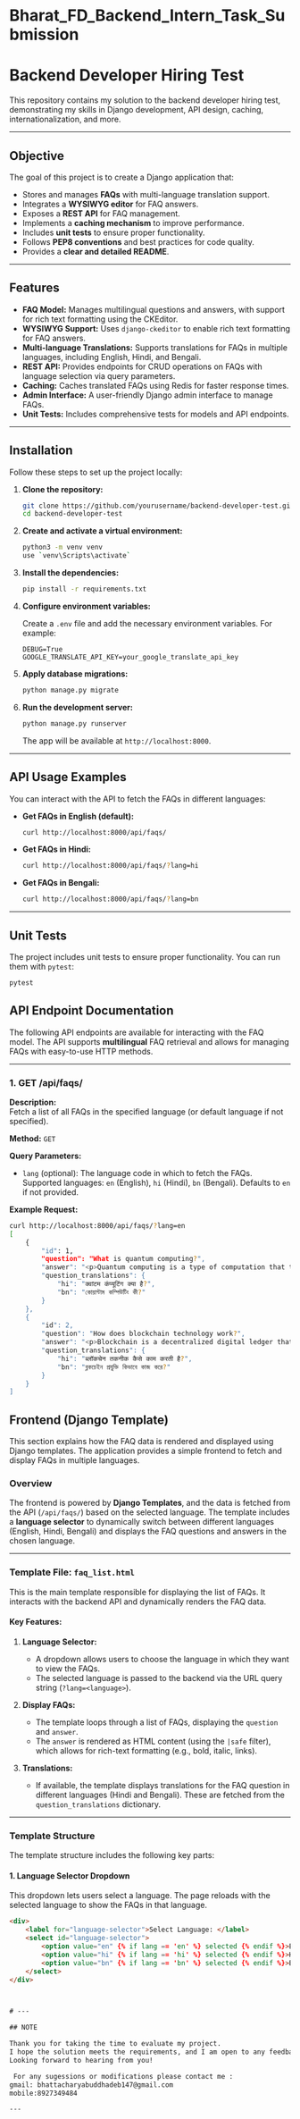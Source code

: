 # Bharat_FD_Backend_Intern_Task_Submission

# Backend Developer Hiring Test

This repository contains my solution to the backend developer hiring test, demonstrating my skills in Django development, API design, caching, internationalization, and more.

---

## Objective

The goal of this project is to create a Django application that:

- Stores and manages **FAQs** with multi-language translation support.
- Integrates a **WYSIWYG editor** for FAQ answers.
- Exposes a **REST API** for FAQ management.
- Implements a **caching mechanism** to improve performance.
- Includes **unit tests** to ensure proper functionality.
- Follows **PEP8 conventions** and best practices for code quality.
- Provides a **clear and detailed README**.

---

## Features

- **FAQ Model:** Manages multilingual questions and answers, with support for rich text formatting using the CKEditor.
- **WYSIWYG Support:** Uses `django-ckeditor` to enable rich text formatting for FAQ answers.
- **Multi-language Translations:** Supports translations for FAQs in multiple languages, including English, Hindi, and Bengali.
- **REST API:** Provides endpoints for CRUD operations on FAQs with language selection via query parameters.
- **Caching:** Caches translated FAQs using Redis for faster response times.
- **Admin Interface:** A user-friendly Django admin interface to manage FAQs.
- **Unit Tests:** Includes comprehensive tests for models and API endpoints.

---

## Installation

Follow these steps to set up the project locally:

1. **Clone the repository:**

    ```bash
    git clone https://github.com/yourusername/backend-developer-test.git
    cd backend-developer-test
    ```

2. **Create and activate a virtual environment:**

    ```bash
    python3 -m venv venv
    use `venv\Scripts\activate`
    ```

3. **Install the dependencies:**

    ```bash
    pip install -r requirements.txt
    ```

4. **Configure environment variables:**

    Create a `.env` file and add the necessary environment variables. For example:

    ```env
    DEBUG=True
    GOOGLE_TRANSLATE_API_KEY=your_google_translate_api_key
    ```

5. **Apply database migrations:**

    ```bash
    python manage.py migrate
    ```

6. **Run the development server:**

    ```bash
    python manage.py runserver
    ```

    The app will be available at `http://localhost:8000`.

---

## API Usage Examples

You can interact with the API to fetch the FAQs in different languages:

- **Get FAQs in English (default):**

    ```bash
    curl http://localhost:8000/api/faqs/
    ```

- **Get FAQs in Hindi:**

    ```bash
    curl http://localhost:8000/api/faqs/?lang=hi
    ```

- **Get FAQs in Bengali:**

    ```bash
    curl http://localhost:8000/api/faqs/?lang=bn
    ```

---


## Unit Tests

The project includes unit tests to ensure proper functionality. You can run them with `pytest`:

```bash
pytest
```


## API Endpoint Documentation

The following API endpoints are available for interacting with the FAQ model. The API supports **multilingual** FAQ retrieval and allows for managing FAQs with easy-to-use HTTP methods.

---

### 1. **GET /api/faqs/**

**Description:**  
Fetch a list of all FAQs in the specified language (or default language if not specified).

**Method:** `GET`

**Query Parameters:**
- `lang` (optional): The language code in which to fetch the FAQs. Supported languages: `en` (English), `hi` (Hindi), `bn` (Bengali). Defaults to `en` if not provided.

**Example Request:**
```bash
curl http://localhost:8000/api/faqs/?lang=en
[
    {
        "id": 1,
        "question": "What is quantum computing?",
        "answer": "<p>Quantum computing is a type of computation that takes advantage of quantum mechanics...</p>",
        "question_translations": {
            "hi": "क्वांटम कंप्यूटिंग क्या है?",
            "bn": "কোয়ান্টাম কম্পিউটিং কী?"
        }
    },
    {
        "id": 2,
        "question": "How does blockchain technology work?",
        "answer": "<p>Blockchain is a decentralized digital ledger that records transactions across multiple computers...</p>",
        "question_translations": {
            "hi": "ब्लॉकचेन तकनीक कैसे काम करती है?",
            "bn": "ব্লকচেইন প্রযুক্তি কিভাবে কাজ করে?"
        }
    }
]

```
## Frontend (Django Template)

This section explains how the FAQ data is rendered and displayed using Django templates. The application provides a simple frontend to fetch and display FAQs in multiple languages.

### Overview
The frontend is powered by **Django Templates**, and the data is fetched from the API (`/api/faqs/`) based on the selected language. The template includes a **language selector** to dynamically switch between different languages (English, Hindi, Bengali) and displays the FAQ questions and answers in the chosen language.

---

### Template File: `faq_list.html`

This is the main template responsible for displaying the list of FAQs. It interacts with the backend API and dynamically renders the FAQ data.

#### Key Features:
1. **Language Selector:**
   - A dropdown allows users to choose the language in which they want to view the FAQs.
   - The selected language is passed to the backend via the URL query string (`?lang=<language>`).
   
2. **Display FAQs:**
   - The template loops through a list of FAQs, displaying the `question` and `answer`.
   - The `answer` is rendered as HTML content (using the `|safe` filter), which allows for rich-text formatting (e.g., bold, italic, links).
   
3. **Translations:**
   - If available, the template displays translations for the FAQ question in different languages (Hindi and Bengali). These are fetched from the `question_translations` dictionary.

---

### Template Structure

The template structure includes the following key parts:

#### 1. **Language Selector Dropdown**

This dropdown lets users select a language. The page reloads with the selected language to show the FAQs in that language.

```html
<div>
    <label for="language-selector">Select Language: </label>
    <select id="language-selector">
        <option value="en" {% if lang == 'en' %} selected {% endif %}>English</option>
        <option value="hi" {% if lang == 'hi' %} selected {% endif %}>Hindi</option>
        <option value="bn" {% if lang == 'bn' %} selected {% endif %}>Bengali</option>
    </select>
</div>



# ---

## NOTE 

Thank you for taking the time to evaluate my project.
I hope the solution meets the requirements, and I am open to any feedback or suggestions for improvement. Please feel free to reach out if you have any questions or need further clarification.
Looking forward to hearing from you!

 For any sugessions or modifications please contact me :
gmail: bhattacharyabuddhadeb147@gmail.com
mobile:8927349484

---




